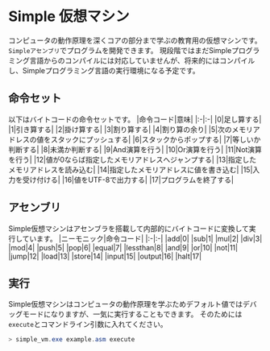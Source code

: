# Simple 仮想マシン
コンピュータの動作原理を深くコアの部分まで学ぶの教育用の仮想マシンです。`Simpleアセンブリ`でプログラムを開発できます。
現段階ではまだSimpleプログラミング言語からのコンパイルには対応していませんが、将来的にはコンパイルし、Simpleプログラミング言語の実行環境になる予定です。

## 命令セット
以下はバイトコードの命令セットです。
|命令コード|意味|
|:-|:-|
|0|足し算する|
|1|引き算する|
|2|掛け算する|
|3|割り算する|
|4|割り算の余り|
|5|次のメモリアドレスの値をスタックにプッシュする|
|6|スタックからポップする|
|7|等しいか判断する|
|8|未満か判断する|
|9|And演算を行う|
|10|Or演算を行う|
|11|Not演算を行う|
|12|値が0ならば指定したメモリアドレスへジャンプする|
|13|指定したメモリアドレスを読み込む|
|14|指定したメモリアドレスに値を書き込む|
|15|入力を受け付ける|
|16|値をUTF-8で出力する|
|17|プログラムを終了する|

## アセンブリ
Simple仮想マシンはアセンブラを搭載して内部的にバイトコードに変換して実行しています。
|ニーモニック|命令コード|
|:-|:-|
|add|0|
|sub|1|
|mul|2|
|div|3|
|mod|4|
|push|5|
|pop|6|
|equal|7|
|lessthan|8|
|and|9|
|or|10|
|not|11|
|jump|12|
|load|13|
|store|14|
|input|15|
|output|16|
|halt|17|

## 実行
Simple仮想マシンはコンピュータの動作原理を学ぶためデフォルト値ではデバッグモードになりますが、一気に実行することもできます。
そのためには`execute`とコマンドライン引数に入れてください。
```powershell
> simple_vm.exe example.asm execute 
```
